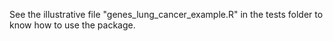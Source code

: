 See the illustrative file "genes_lung_cancer_example.R" in the tests folder to know how to use the package.
